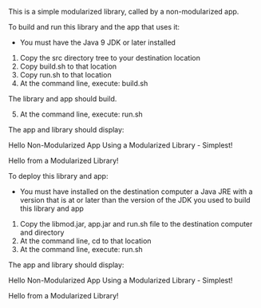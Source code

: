 This is a simple modularized library, called by a non-modularized app.

To build and run this library and the app that uses it:

- You must have the Java 9 JDK or later installed

1. Copy the src directory tree to your destination location
2. Copy build.sh to that location
3. Copy run.sh to that location
4. At the command line, execute: build.sh

The library and app should build.

5. At the command line, execute: run.sh

The app and library should display:

Hello Non-Modularized App Using a Modularized Library - Simplest!

Hello from a Modularized Library!

To deploy this library and app:

- You must have installed on the destination computer a Java JRE 
with a version that is at or later than the version of the JDK you used
to build this library and app

1. Copy the libmod.jar, app.jar and run.sh file to the destination computer and directory
2. At the command line, cd to that location
2. At the command line, execute: run.sh

The app and library should display:

Hello Non-Modularized App Using a Modularized Library - Simplest!

Hello from a Modularized Library!

